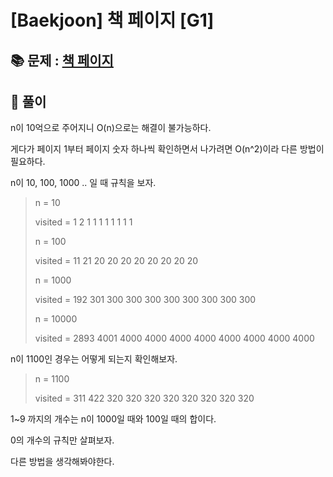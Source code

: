 # [Baekjoon] 책 페이지 [G1]

## 📚 문제 : [책 페이지](https://www.acmicpc.net/problem/1019)

## 📖 풀이

n이 10억으로 주어지니 O(n)으로는 해결이 불가능하다.

게다가 페이지 1부터 페이지 숫자 하나씩 확인하면서 나가려면 O(n^2)이라 다른 방법이 필요하다.

n이 10, 100, 1000 .. 일 때 규칙을 보자.

>n = 10
>
>visited = 1 2 1 1 1 1 1 1 1 1
>
>n = 100
>
>visited = 11 21 20 20 20 20 20 20 20 20
>
>n = 1000
>
>visited = 192 301 300 300 300 300 300 300 300 300
>
>n = 10000
>
>visited = 2893 4001 4000 4000 4000 4000 4000 4000 4000 4000



n이 1100인 경우는 어떻게 되는지 확인해보자.

>n = 1100
>
>visited = 311 422 320 320 320 320 320 320 320 320

1~9 까지의 개수는 n이 1000일 때와 100일 때의 합이다.

0의 개수의 규칙만 살펴보자.

다른 방법을 생각해봐야한다.
